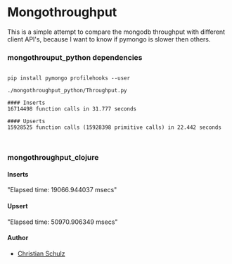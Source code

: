 Mongothroughput
===============

This is a simple attempt to compare the mongodb throughput with different client API's, because
I want to know if pymongo is slower then others.

###  mongothrouput_python dependencies

```

pip install pymongo profilehooks --user

./mongothroughput_python/Throughput.py

#### Inserts 
16714498 function calls in 31.777 seconds

#### Upserts
15928525 function calls (15928398 primitive calls) in 22.442 seconds



```

### mongothroughput_clojure

#### Inserts 
"Elapsed time: 19066.944037 msecs"
#### Upsert
"Elapsed time: 50970.906349 msecs"



#### Author

* [Christian Schulz](https://twitter.com/nnfuzzy) 
